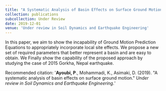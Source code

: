 ```yaml
---
title: "A Systematic Analysis of Basin Effects on Surface Ground Motion"
collection: publications
subcollection: Under Review
date: 2019-12-01
venue: 'Under review in Soil Dynamics and Earthquake Engineering'
---
```

In this paper, we aim to show the incapability of Ground Motion Prediction Equations to appropriately incorporate local site effects. We propose a new set of required parameters that better represent a basin and are easy to obtain. We Finally show the capability of the proposed approach by studying the case of 2015 Gorkha, Nepal earthquake.

Recommended citation:  '<b>Ayoubi, P</b>., Mohammadi, K., Asimaki, D. (2019). &quot;A systematic analysis of basin effects on surface ground motion.&quot; <i>Under review in Soil Dynamics and Earthquake Engineering.</i>'
